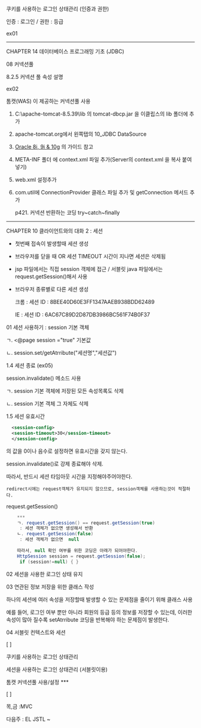 쿠키를 사용하는 로그인 상태관리 (인증과 권한)

인증 : 로그인 / 권한 : 등급

ex01

------

CHAPTER 14 데이터베이스 프로그래밍 기초 (JDBC)

08 커넥션풀

8.2.5 커넥션 풀 속성 설명

ex02

톰캣(WAS) 이 제공하는 커넥션풀 사용 

1. C:\apache-tomcat-8.5.39\lib 의 tomcat-dbcp.jar 을 이클립스의 lib 폴더에 추가

2. apache-tomcat.org에서 왼쪽탭의 10_JDBC DataSource

3. [Oracle 8i, 9i & 10g](http://tomcat.apache.org/tomcat-8.5-doc/jndi-datasource-examples-howto.html#Oracle_8i,_9i_&_10g) 의 가이드 참고

4. META-INF 폴더 에 context.xml 파일 추가(Server의 context.xml 을 복사 붙여넣기)

5. web.xml  설정추가

6. com.util에 ConnectionProvider 클래스 파일 추가 및  getConnection 메서드 추가

   p421.  커넥션 반환하는 코딩 try~catch~finally

   

   

   

--------------------------------------------

CHAPTER 10 클라이언트와의 대화 2 : 세션 

- 첫번째 접속이 발생할때 세션 생성

- 브라우저를 닫을 때 OR 세션 TIMEOUT 시간이 지나면 세션은 삭제됨

-  jsp 파일에서는 직접 session 객체에 접근 / 서블릿 java 파일에서는 request.getSession()해서 사용

- 브라우저 종류별로 다른 세션 생성

  크롬 : 세션 ID : 8BEE40D60E3FF1347AAEB938BDD62489

  IE : 세션 ID : 6AC67C89D2D87DB3986BC561F74B0F37

  

01 세션 사용하기 : session 기본 객체 

ㄱ. <@page session ="true" 기본값

ㄴ. session.set/getAtrribute("세션명","세션값")

1.4 세션 종료  (ex05)

 session.invalidate() 메소드 사용

ㄱ. session 기본 객체에 저장된 모든 속성목록도 삭제

ㄴ. session 기본 객체 그 자체도 삭제

1.5 세션 유효시간

```xml
  <session-config>
  <session-timeout>30</session-timeout>
  </session-config>
```

<session-timeout>의 값을 0이나 음수로 설정하면 유효시간을 갖지  않는다.

session.invalidate()로 강제 종료해야 삭제.

따라서, 반드시 세션 타임아웃 시간을 지정해야주어야한다.

`redirect시에는 request객체가 유지되지 않으므로, session객체를 사용하는것이 적절하다.`

request.getSession()

```java
	***
	ㄱ. request.getSession() == request.getSession(true)
	 : 세션 객체가 없으면 생성해서 반환
	ㄴ. request.getSession(false) 
	 : 세션 객체가 없으면  null
         
    따라서, null 확인 여부를 위한 코딩은 아래가 되어야한다.     
	HttpSession session = request.getSession(false);
	 if (session!=null) { }
```
02 세션을 사용한 로그인 상태 유지 



03 연관된 정보 저장을 위한 클래스 작성 

하나의 세션에 여러 속성을 저장할때 발생할 수 있는 문제점을 줄이기 위해 클래스 사용

예를 들어, 로그인 여부 뿐만 아니라 회원의 등급 등의 정보를 저장할 수 있는데, 이러한 속성이 많아 질수록 setAtrribute 코딩을 반복해야 하는 문제점이 발생한다.

04 서블릿 컨텍스트와 세션 









[   ]

쿠키를 사용하는 로그인 상태관리

세션을 사용하는 로그인 상태관리 (서블릿이용)

톰캣 커넥션풀 사용/설정 ***

[	]

목,금 :MVC

다음주 : EL JSTL ~ 